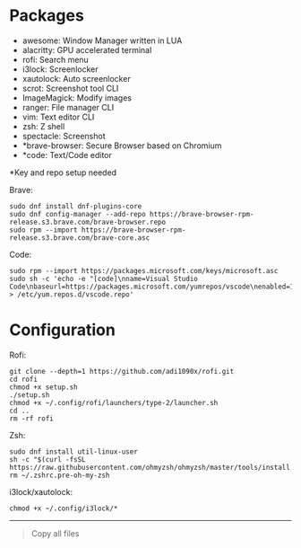 # Packages

- awesome: Window Manager written in LUA
- alacritty: GPU accelerated terminal
- rofi: Search menu
- i3lock: Screenlocker
- xautolock: Auto screenlocker
- scrot: Screenshot tool CLI
- ImageMagick: Modify images
- ranger: File manager CLI
- vim: Text editor CLI
- zsh: Z shell
- spectacle: Screenshot
- \*brave-browser: Secure Browser based on Chromium
- \*code: Text/Code editor

\*Key and repo setup needed

Brave:

```
sudo dnf install dnf-plugins-core
sudo dnf config-manager --add-repo https://brave-browser-rpm-release.s3.brave.com/brave-browser.repo
sudo rpm --import https://brave-browser-rpm-release.s3.brave.com/brave-core.asc
```

Code:

```
sudo rpm --import https://packages.microsoft.com/keys/microsoft.asc
sudo sh -c 'echo -e "[code]\nname=Visual Studio Code\nbaseurl=https://packages.microsoft.com/yumrepos/vscode\nenabled=1\ngpgcheck=1\ngpgkey=https://packages.microsoft.com/keys/microsoft.asc" > /etc/yum.repos.d/vscode.repo'
```

# Configuration

Rofi:

```
git clone --depth=1 https://github.com/adi1090x/rofi.git
cd rofi
chmod +x setup.sh
./setup.sh
chmod +x ~/.config/rofi/launchers/type-2/launcher.sh
cd ..
rm -rf rofi
```

Zsh:

```
sudo dnf install util-linux-user
sh -c "$(curl -fsSL https://raw.githubusercontent.com/ohmyzsh/ohmyzsh/master/tools/install.sh)"
rm ~/.zshrc.pre-oh-my-zsh
```

i3lock/xautolock:

```
chmod +x ~/.config/i3lock/*
```

---

> Copy all files
